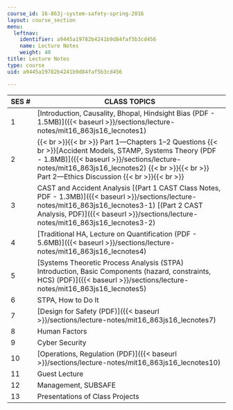 ```yaml
---
course_id: 16-863j-system-safety-spring-2016
layout: course_section
menu:
  leftnav:
    identifier: a9445a19782b4241b9d84faf5b3cd456
    name: Lecture Notes
    weight: 40
title: Lecture Notes
type: course
uid: a9445a19782b4241b9d84faf5b3cd456

---
```


| SES # | CLASS TOPICS |
| --- | --- |
| 1 | [Introduction, Causality, Bhopal, Hindsight Bias (PDF - 1.5MB)]({{< baseurl >}}/sections/lecture-notes/mit16_863js16_lecnotes1) |
| 2 |  {{< br >}}{{< br >}} Part 1—Chapters 1–2 Questions  {{< br >}}[Accident Models, STAMP, Systems Theory (PDF - 1.8MB)]({{< baseurl >}}/sections/lecture-notes/mit16_863js16_lecnotes2) {{< br >}}{{< br >}} Part 2—Ethics Discussion {{< br >}}{{< br >}}  |
| 3 | CAST and Accident Analysis [(Part 1 CAST Class Notes, PDF - 1.3MB)]({{< baseurl >}}/sections/lecture-notes/mit16_863js16_lecnotes3-1) [(Part 2 CAST Analysis, PDF)]({{< baseurl >}}/sections/lecture-notes/mit16_863js16_lecnotes3-2) |
| 4 | [Traditional HA, Lecture on Quantification (PDF - 5.6MB)]({{< baseurl >}}/sections/lecture-notes/mit16_863js16_lecnotes4) |
| 5 | [Systems Theoretic Process Analysis (STPA) Introduction, Basic Components (hazard, constraints, HCS) (PDF)]({{< baseurl >}}/sections/lecture-notes/mit16_863js16_lecnotes5) |
| 6 | STPA, How to Do It |
| 7 | [Design for Safety (PDF)]({{< baseurl >}}/sections/lecture-notes/mit16_863js16_lecnotes7) |
| 8 | Human Factors |
| 9 | Cyber Security |
| 10 | [Operations, Regulation (PDF)]({{< baseurl >}}/sections/lecture-notes/mit16_863js16_lecnotes10) |
| 11 | Guest Lecture |
| 12 | Management, SUBSAFE |
| 13 | Presentations of Class Projects